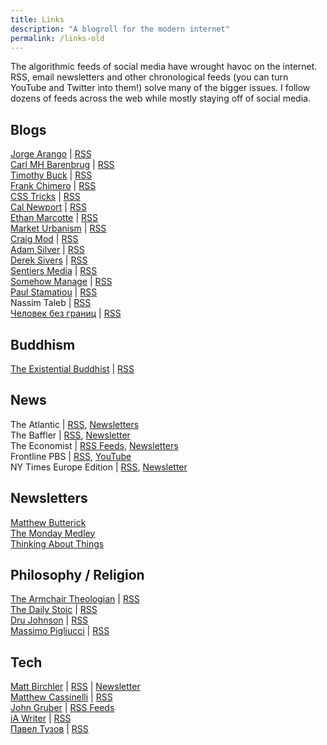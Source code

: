 ```yaml
---
title: Links
description: "A blogroll for the modern internet"
permalink: /links-old
---
```


<style> 
	ul {
		padding-left: 0;
		list-style-type: none;
	}
</style>

The algorithmic feeds of social media have wrought havoc on the internet. RSS, email newsletters and other chronological feeds (you can turn YouTube and Twitter into them!) solve many of the bigger issues. I follow dozens of feeds across the web while mostly staying off of social media.

## Blogs 
 
- [Jorge Arango](https://jarango.com) \| [RSS](https://jarango.com/feed)
- [Carl MH Barenbrug](https://cmhb.de) \| [RSS](https://cmhb.de/feed/) 
- [Timothy Buck](https://www.timothybuck.me/blog/) \| [RSS](http://feeds.feedburner.com/TimothyBuck)
- [Frank Chimero](https://frankchimero.com) \| [RSS](https://frankchimero.com/feed.xml)
- [CSS Tricks](https://css-tricks.com) \| [RSS](https://css-tricks.com/category/article/feed/)
- [Cal Newport](https://www.calnewport.com) \| [RSS](http://feeds.feedburner.com/StudyHacks)
- [Ethan Marcotte](https://ethanmarcotte.com) \| [RSS](https://ethanmarcotte.com/wrote/feed.xml)
- [Market Urbanism](http://www.marketurbanism.com) \| [RSS](http://www.marketurbanism.com/feed/)
- [Craig Mod](https://craigmod.com) \| [RSS](https://craigmod.com/index.xml)
- [Adam Silver](https://adamsilver.io/) \| [RSS](https://adamsilver.io/atom.xml)
- [Derek Sivers](https://sivers.org) \| [RSS](https://sivers.org/en.atom)
- [Sentiers Media](https://sentiers.media) \| [RSS](https://sentiers.media/feed/)
- [Somehow Manage](https://somehowmanage.com) \| [RSS](https://somehowmanage.com/feed/)
- [Paul Stamatiou](https://paulstamatiou.com) \| [RSS](https://paulstamatiou.com/posts.xml)
- Nassim Taleb \| [RSS](https://medium.com/feed/@nntaleb)
- [Человек без границ](https://www.bez-granic.ru) \| [RSS](https://www.bez-granic.ru/index.php?format=feed&type=atom)


## Buddhism 

- [The Existential Buddhist](https://www.existentialbuddhist.com) \| [RSS](https://www.existentialbuddhist.com/?feed=rss2)

## News 

- The Atlantic \| [RSS](https://www.theatlantic.com/feed/all/),  [Newsletters](https://www.theatlantic.com/newsletters/)
- The Baffler \| [RSS](https://www.thebaffler.com/feed/), [Newsletter](http://www.thebaffler.com/)
- The Economist \| [RSS Feeds](https://www.economist.com/rss),  [Newsletters](https://www.economist.com/newsletters/21705291-letters-editor)
- Frontline PBS \| [RSS](https://www.youtube.com/feeds/videos.xml?channel_id=UC3ScyryU9Oy9Wse3a8OAmYQ), [YouTube](https://www.youtube.com/user/PBSfrontline)
- NY Times Europe Edition \| [RSS](https://rss.nytimes.com/services/xml/rss/nyt/Europe.xml), [Newsletter](https://www.nytimes.com/newsletters/morning-briefing-europe)

## Newsletters 

- [Matthew Butterick](https://practicaltypography.com/)
- [The Monday Medley](https://www.nateliason.com/join)
- [Thinking About Things](https://www.thinking-about-things.com/)

## Philosophy / Religion 

- [The Armchair Theologian](https://summeroflove85.wordpress.com) \| [RSS](https://summeroflove85.wordpress.com/feed/)
- [The Daily Stoic](https://dailystoic.com) \| [RSS](https://dailystoic.com/feed/)
- [Dru Johnson](https://drujohnson.com) \| [RSS](https://drujohnson.com/feed/) 
- [Massimo Pigliucci](https://massimopigliucci.wordpress.com) \| [RSS](https://massimopigliucci.wordpress.com/feed/)

## Tech

- [Matt Birchler](https://birchtree.me) \| [RSS](http://feedpress.me/birchtree) \| [Newsletter](https://mailchi.mp/b8af9f573f61/birchbark)
- [Matthew Cassinelli](https://www.matthewcassinelli.com) \| [RSS](https://www.matthewcassinelli.com/feed/)
- [John Gruber](https://daringfireball.net) \| [RSS Feeds](https://daringfireball.net/feeds/)
- [iA Writer](https://ia.net) \| [RSS](https://ia.net/feed) 
- [Павел Тузов](https://tuzovpavel.ru) \| [RSS](https://tuzovpavel.ru/feed/)


